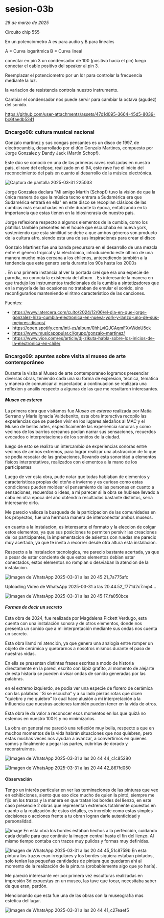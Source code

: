# sesion-03b
*28 de marzo de 2025*

Circuito chip 555

En un potenciometro A es para audio y B para lineales

A = Curva logaritmica
B = Curva lineal

conectar en pin 3 un condensador de 100 (positivo hacia el pin) 
luego conectar el cable positivo del speaker al pin 3.

Reemplazar el potenciometro por un ldr para controlar la frecuencia mediante la luz.

la variacion de resistencia controla nuestro instrumento.

Cambiar el condensador nos puede servir para cambiar la octava (agudez) del sonido.


https://github.com/user-attachments/assets/47d1d095-3664-45d5-8039-bc6faedb5341


### Encargo08: cultura musical nacional
Gonzalo martinez y sus congas pensantes es un disco de 1997, de electrocumbia, desarrollado por el dúo Gonzalo Martines, compuesto por Jorge Gonzalez y Dandy Jack (Martín Schopf).

Este dúo se conoció en una de las primeras raves realizadas en nuestro país, el rave del eclipse, realizado en el 94, este rave fue el inicio del reconocimiento del país en cuanto al desarrollo de la música electrónica.

![Captura de pantalla 2025-03-31 225033](https://github.com/user-attachments/assets/72ba45de-8677-4b6f-99cd-471bb56279c0)


Jorge Gonzales declara  "Mi amigo Martín (Schopf) tuvo la visión de que la única manera de que la música tecno entrara a Sudamérica era que Sudamérica entrará en ella" en este disco se recopilan clásicos de las cumbias más escuchadas en chile durante la época, enfatizando en la importancia que estas tienen en la idiosincrasia de nuestro país.

Jorge reflexiona respecto a algunos elementos de la cumbia, como los platillos también presentes en el house que escuchaba en nueva york, sosteniendo que esta similitud se debe a que ambos géneros son producto de la cultura afro, siendo esta una de sus inspiraciones para crear el disco

Gonzalo Martinez fue una banda precursora en el desarrollo de una mezcla entre el género tropical y la electrónica, introduciendo este último de una manera mucho más cercana a los chilenos, antecediendo también a la tendencia que este genero seria durante los 90s hasta los 2000s

. En una primera instancia al ver la portada creí que era una especie de parodia, no conocía la existencia del álbum.
. Es interesante la manera en que tradujo los instrumentos tradicionales de la cumbia a sintetizadores que en la mayoría de las ocasiones no trataban de emular el sonido, sino reconfigurarlos manteniendo el ritmo característico de las canciones.


Fuentes: 

- <https://www.latercera.com/culto/2024/12/06/el-dia-en-que-jorge-gonzalez-hizo-cumbia-electronica-en-nueva-york-y-lanzo-uno-de-sus-mejores-discos/>
- <https://open.spotify.com/intl-es/album/0hhLviQJCAqmFXvWdoU5ck>
- <https://www.musicapopular.cl/grupo/gonzalo-martinez/>
- <https://www.vice.com/es/article/dj-zikuta-habla-sobre-los-inicios-de-la-electronica-en-chile/>

### Encargo09: apuntes sobre visita al museo de arte contemporáneo

Durante la visita al Museo de arte contemporaneo logramos presenciar diversas obras, teniendo cada una su forma de expresion, tecnica, tematica y manera de comunicar al espectador, a continuacion se realizara una reflexion y anailis respecto a algunas de las que me resultaron interesantes.

#### *Museo en estereo*

La primera obra que visitamos fue *Museo en estereo* realizada por Matía Serrano y María Ignacia Valdebenito, esta obra interactiva recopilo las experiencias que se pueden vivir en los lugares aledaños al MAC y el Museo de bellas artes, especificamente las experiencia sonoras y como vecinos de los barrios cercanos podian narrar sus sensaciones, recuerdos evocados o interpretaciones de los sonidos de la ciudad.

luego de esto se realizo un intercambio de experiencias sonoras entre vecinos de ambos extremos, para lograr realizar una abstraccion de lo que se podia rescatar de las grabaciones, llevando esta sonoridad a elementos fisicos interpretativos, realizados con elementos a la mano de los participantes

Luego de ver esta obra, pude notar que todas hablaban de elementos y caracteristicas propias del otoño e invierno y es curioso como estas condiciones pueden moldear el pensamiento de las personas en cuanto a sensaciones, recuerdos o ideas, a mi parecer si la obra se hubiese llevado a cabo en otra epoca del año obtendria resultados bastante distintos, sería interesante oirlo.

Me parecio valioza la busqueda de la participacion de las comunidades en los proyectos, fue una hermosa manera de interconectar ambos museos.

en cuanto a la instalacion, es interesante el formato y la eleccion de colgar estos elementos, ya que sus posiciones te permiten persivir las creaciones de los participantes, la implementacion de asientos con ruedas me parecio muy acertada, ya que te invita a recorrer desde otra altura esta instalacion.

Respecto a la instalacion tecnologica, me parecio bastante acertada, ya que a pesar de estar conciente de que estos elementos debian estar conectados, estos elementos no rompian o desviaban la atencion de la instalacion.

![Imagen de WhatsApp 2025-03-31 a las 20 45 21_7a775afc](https://github.com/user-attachments/assets/d3613a1b-dd4a-41f6-8806-edae66477d79)

Uploading Video de WhatsApp 2025-03-31 a las 20.44.52_f771d2c7.mp4…

![Imagen de WhatsApp 2025-03-31 a las 20 45 17_fa050bce](https://github.com/user-attachments/assets/d95fe491-8a3f-42ee-a980-2f88617b29a4)


#### *Formas de decir un secreto*

Esta obra de 2024, fue realizada por Magdalena Pickett Verdugo, esta cuenta con una instalación sonora y de otros elementos, donde nos presenta un sonido que a mi interpretación mediante sus ondas nos cuenta un secreto.

Esta obra llamó mi atención, ya que genera una analogía entre romper un objeto de cerámica y quebrarnos a nosotros mismos durante el paso de nuestras vidas.

En ella se presentan distintas frases escritas a modo de historia directamente en la pared, escrito con lápiz grafito, al momento de alejarte de esta historia se pueden divisar ondas de sonido generadas por las palabras.

en el extremo izquierdo, se podía ver una especie de florero de cerámica con las palabras ¨Si se escucha" y a su lado piezas rotas que dicen "quiebro y me quiebro"
lo cual hace alusión a mi interpretación a la influencia que nuestras acciones también pueden tener en la vida de otros.

Esta  obra le da valor a reconocer esos momentos en los que quizá no estemos en nuestro 100% y no minimizarlos.

La obra en general me pareció una reflexión muy bella, respecto a que en muchos momentos de la vida habrán situaciones que nos quiebren, pero estas muchas veces nos ayudan a avanzar, a convertirnos en quienes somos y finalmente a pegar las partes, cubrirlas de dorado y reconstruirnos.


![Imagen de WhatsApp 2025-03-31 a las 20 44 44_c1c85280](https://github.com/user-attachments/assets/7999134d-2035-40e3-8ea6-a3e170088b58)

![Imagen de WhatsApp 2025-03-31 a las 20 44 42_867fd050](https://github.com/user-attachments/assets/fd58ebc4-e611-4321-a614-8431d92344c9)

#### Observación

Tengo un interés particular en ver las terminaciones de las pinturas que veo en exhibiciones, siento que eso dice mucho de quien la pintó, siempre me fijo en los trazos y la manera en que tratan los bordes del lienzo, en este caso presencie 2 obras que representan extremos totalmente opuestos en cuanto a la realización de estos detalles, es increíble como estas simples decisiones o acciones frente a tu obran logran darle autenticidad y personalidad.

![image](https://github.com/user-attachments/assets/aea72560-52d4-4f37-bc53-99fafd160640)
En esta obra los bordes estaban hechos a la perfección, cuidando cada detalle para que continúe la imagen central hasta el fin del lienzo.
Al mismo tiempo contaba con trazos muy pulidos y formas muy definidas.


![Imagen de WhatsApp 2025-03-31 a las 20 44 45_51c8759b](https://github.com/user-attachments/assets/7fa99a22-936c-44e5-af0d-1d9e23286e6b)
En esta pintura los trazos eran irregulares y los bordes siquiera estaban pintados, solo tenían las pequeñas cantidades de pintura que quedaron ahí al momento de la realización de la pintura (probablemente algo que yo haría).


Me pareció interesante ver por primera vez esculturas realizadas en impresión 3d expuestas en un museo, las tuve que tocar, necesitaba saber de que eran, perdón.

Mencionando que esta fue una de las obras con la museografía mas estetica del lugar.

![Imagen de WhatsApp 2025-03-31 a las 20 44 41_c27eaef5](https://github.com/user-attachments/assets/e51488cd-5792-4a16-acca-6c75ec08eafb)

